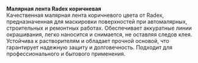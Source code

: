 **Малярная лента Radex коричневая**  
Качественная малярная лента коричневого цвета от Radex, предназначенная для маскировки поверхностей при автомалярных, строительных и ремонтных работах. Обеспечивает аккуратные линии окрашивания, легко наносится и снимается, не оставляя следов клея. Устойчива к растворителям и обладает прочной основой, что гарантирует надежную защиту и долговечность. Подходит для профессионального и бытового применения.


